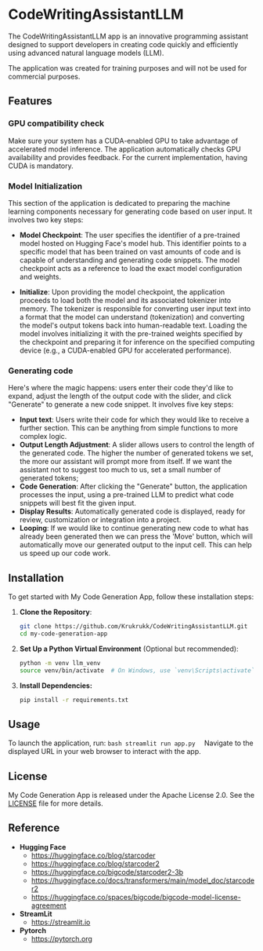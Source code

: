 # CodeWritingAssistantLLM
The CodeWritingAssistantLLM app is an innovative programming assistant designed to support developers in creating code quickly and efficiently using advanced natural language models (LLM). 

The application was created for training purposes and will not be used for commercial purposes.

## Features
### GPU compatibility check
Make sure your system has a CUDA-enabled GPU to take advantage of accelerated model inference. The application automatically checks GPU availability and provides feedback. For the current implementation, having CUDA is mandatory.

### Model Initialization

This section of the application is dedicated to preparing the machine learning components necessary for generating code based on user input. It involves two key steps:

- **Model Checkpoint**: The user specifies the identifier of a pre-trained model hosted on Hugging Face's model hub. This identifier points to a specific model that has been trained on vast amounts of code and is capable of understanding and generating code snippets. The model checkpoint acts as a reference to load the exact model configuration and weights.

- **Initialize**: Upon providing the model checkpoint, the application proceeds to load both the model and its associated tokenizer into memory. The tokenizer is responsible for converting user input text into a format that the model can understand (tokenization) and converting the model's output tokens back into human-readable text. Loading the model involves initializing it with the pre-trained weights specified by the checkpoint and preparing it for inference on the specified computing device (e.g., a CUDA-enabled GPU for accelerated performance).

### Generating code

Here's where the magic happens: users enter their code they'd like to expand, adjust the length of the output code with the slider, and click "Generate" to generate a new code snippet. It involves five key steps:

- **Input text**: Users write their code for which they would like to receive a further section. This can be anything from simple functions to more complex logic.
- **Output Length Adjustment**: A slider allows users to control the length of the generated code. The higher the number of generated tokens we set, the more our assistant will prompt more from itself. If we want the assistant not to suggest too much to us, set a small number of generated tokens;
- **Code Generation**: After clicking the "Generate" button, the application processes the input, using a pre-trained LLM to predict what code snippets will best fit the given input.
- **Display Results**: Automatically generated code is displayed, ready for review, customization or integration into a project.
- **Looping**:  If we would like to continue generating new code to what has already been generated then we can press the 'Move' button, which will automatically move our generated output to the input cell. This can help us speed up our code work.


## Installation

To get started with My Code Generation App, follow these installation steps:

1. **Clone the Repository**:
   ```bash
   git clone https://github.com/Krukrukk/CodeWritingAssistantLLM.git
   cd my-code-generation-app
   ```

2. **Set Up a Python Virtual Environment** (Optional but recommended):
    ```bash
    python -m venv llm_venv
    source venv/bin/activate  # On Windows, use `venv\Scripts\activate`
    ```

3. **Install Dependencies:**
    ```bash
    pip install -r requirements.txt
    ```

## Usage
   To launch the application, run:
    ```bash
    streamlit run app.py 
    ```
Navigate to the displayed URL in your web browser to interact with the app.

## License

My Code Generation App is released under the Apache License 2.0. See the [LICENSE](LICENSE) file for more details.

## Reference
- **Hugging Face** 
    - https://huggingface.co/blog/starcoder
    - https://huggingface.co/blog/starcoder2
    - https://huggingface.co/bigcode/starcoder2-3b
    - https://huggingface.co/docs/transformers/main/model_doc/starcoder2
    - https://huggingface.co/spaces/bigcode/bigcode-model-license-agreement
- **StreamLit** 
    - https://streamlit.io
- **Pytorch**
    - https://pytorch.org
